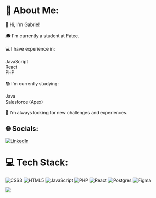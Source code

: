 # 💫 About Me:
👋 Hi, I'm Gabriel!<br><br>🎓 I'm currently a student at Fatec.<br><br>💻 I have experience in:<br><br>JavaScript<br>React<br>PHP<br><br>📚  I'm currently studying:<br><br>Java<br>Salesforce (Apex)<br><br>🚀 I'm always looking for new challenges and experiences.


## 🌐 Socials:
[![LinkedIn](https://img.shields.io/badge/LinkedIn-%230077B5.svg?logo=linkedin&logoColor=white)](https://www.linkedin.com/in/gabriel-herrera-saraiva/) 

# 💻 Tech Stack:
![CSS3](https://img.shields.io/badge/css3-%231572B6.svg?style=flat&logo=css3&logoColor=white) ![HTML5](https://img.shields.io/badge/html5-%23E34F26.svg?style=flat&logo=html5&logoColor=white) ![JavaScript](https://img.shields.io/badge/javascript-%23323330.svg?style=flat&logo=javascript&logoColor=%23F7DF1E) ![PHP](https://img.shields.io/badge/php-%23777BB4.svg?style=flat&logo=php&logoColor=white) ![React](https://img.shields.io/badge/react-%2320232a.svg?style=flat&logo=react&logoColor=%2361DAFB) ![Postgres](https://img.shields.io/badge/postgres-%23316192.svg?style=flat&logo=postgresql&logoColor=white) ![Figma](https://img.shields.io/badge/figma-%23F24E1E.svg?style=flat&logo=figma&logoColor=white)

![](https://github-readme-stats.vercel.app/api/top-langs/?username=ghsaraiva&theme=radical&hide_border=false&include_all_commits=false&count_private=true&layout=compact)



